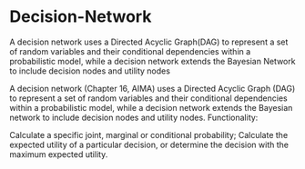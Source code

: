 # Decision-Network
A decision network uses a Directed Acyclic Graph(DAG) to represent a set of random variables and their conditional dependencies within a probabilistic model, while a decision network extends the Bayesian Network to include decision nodes and utility nodes

A decision network (Chapter 16, AIMA) uses a Directed Acyclic Graph (DAG) to represent a set of random variables and their conditional dependencies within a probabilistic model, while a decision network extends the Bayesian network to include decision nodes and utility nodes. Functionality:

Calculate a specific joint, marginal or conditional probability;
Calculate the expected utility of a particular decision, or determine the decision with the maximum expected utility.
